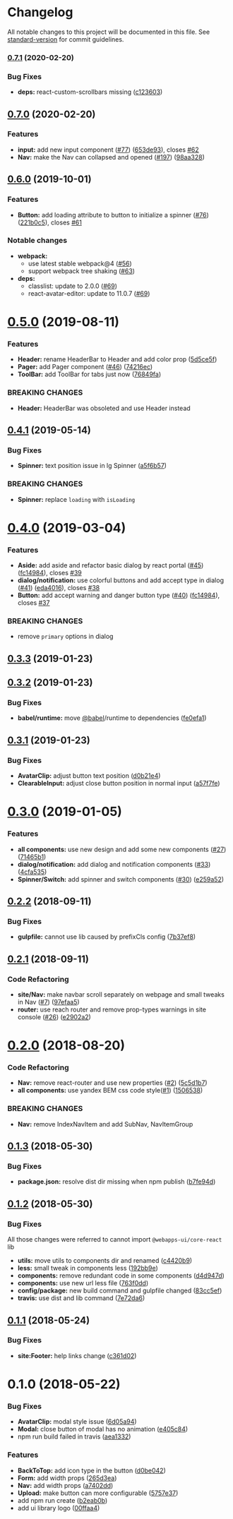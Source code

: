 # Changelog

All notable changes to this project will be documented in this file. See [standard-version](https://github.com/conventional-changelog/standard-version) for commit guidelines.

### [0.7.1](https://github.com/webapps-ui/core-react/compare/v0.7.0...v0.7.1) (2020-02-20)


### Bug Fixes

* **deps:** react-custom-scrollbars missing ([c123603](https://github.com/webapps-ui/core-react/commit/c123603819214f6910a301b462d97e82d1cff518))

## [0.7.0](https://github.com/webapps-ui/core-react/compare/v0.6.0...v0.7.0) (2020-02-20)


### Features

* **input:** add new input component ([#77](https://github.com/webapps-ui/core-react/issues/77)) ([653de93](https://github.com/webapps-ui/core-react/commit/653de93744bab75d10688260220244c2ffce8b78)), closes [#62](https://github.com/webapps-ui/core-react/issues/62)
* **Nav:** make the Nav can collapsed and opened ([#197](https://github.com/webapps-ui/core-react/issues/197)) ([98aa328](https://github.com/webapps-ui/core-react/commit/98aa328b606a41dac8bcb83f45672a9bf9cae16e))

## [0.6.0](https://github.com/webapps-ui/core-react/compare/v0.5.0...v0.6.0) (2019-10-01)


### Features

* **Button:** add loading attribute to button to initialize a spinner ([#76](https://github.com/webapps-ui/core-react/issues/76)) ([221b0c5](https://github.com/webapps-ui/core-react/commit/221b0c5)), closes [#61](https://github.com/webapps-ui/core-react/issues/61)

### Notable changes

* **webpack:**
  * use latest stable webpack@4 ([#56](https://github.com/webapps-ui/core-react/pull/56))
  * support webpack tree shaking ([#63](https://github.com/webapps-ui/core-react/pull/63))
* **deps:**
  * classlist: update to 2.0.0 ([#69](https://github.com/webapps-ui/core-react/pull/69))
  * react-avatar-editor: update to 11.0.7 ([#69](https://github.com/webapps-ui/core-react/pull/69))

<a name="0.5.0"></a>
# [0.5.0](https://github.com/webapps-ui/core-react/compare/v0.4.1...v0.5.0) (2019-08-11)


### Features

* **Header:** rename HeaderBar to Header and add color prop ([5d5ce5f](https://github.com/webapps-ui/core-react/commit/5d5ce5f))
* **Pager:** add Pager component ([#46](https://github.com/webapps-ui/core-react/issues/46)) ([74216ec](https://github.com/webapps-ui/core-react/commit/74216ec))
* **ToolBar:** add ToolBar for tabs just now ([76849fa](https://github.com/webapps-ui/core-react/commit/76849fa))


### BREAKING CHANGES

* **Header:** HeaderBar was obsoleted and use Header instead



<a name="0.4.1"></a>
## [0.4.1](https://github.com/webapps-ui/core-react/compare/v0.4.0...v0.4.1) (2019-05-14)


### Bug Fixes

* **Spinner:** text position issue in lg Spinner ([a5f6b57](https://github.com/webapps-ui/core-react/commit/a5f6b57))


### BREAKING CHANGES

* **Spinner:** replace `loading` with `isLoading`



<a name="0.4.0"></a>
# [0.4.0](https://github.com/webapps-ui/core-react/compare/v0.3.3...v0.4.0) (2019-03-04)


### Features
* **Aside:** add aside and refactor basic dialog by react portal ([#45](https://github.com/webapps-ui/core-react/issues/45)) ([fc14984](https://github.com/webapps-ui/core-react/commit/eda4016)), closes [#39](https://github.com/webapps-ui/core-react/issues/39)
* **dialog/notification:** use colorful buttons and add accept type in dialog ([#41]((https://github.com/webapps-ui/core-react/issues/41))) ([eda4016](https://github.com/webapps-ui/core-react/commit/eda4016)), closes [#38](https://github.com/webapps-ui/core-react/issues/38)
* **Button:** add accept warning and danger button type ([#40](https://github.com/webapps-ui/core-react/issues/40)) ([fc14984](https://github.com/webapps-ui/core-react/commit/fc14984)), closes [#37](https://github.com/webapps-ui/core-react/issues/37)


### BREAKING CHANGES

* remove `primary` options in dialog



<a name="0.3.3"></a>
## [0.3.3](https://github.com/webapps-ui/core-react/compare/v0.3.2...v0.3.3) (2019-01-23)



<a name="0.3.2"></a>
## [0.3.2](https://github.com/webapps-ui/core-react/compare/v0.3.1...v0.3.2) (2019-01-23)


### Bug Fixes

* **babel/runtime:** move [@babel](https://github.com/babel)/runtime to dependencies ([fe0efa1](https://github.com/webapps-ui/core-react/commit/fe0efa1))



<a name="0.3.1"></a>
## [0.3.1](https://github.com/webapps-ui/core-react/compare/v0.3.0...v0.3.1) (2019-01-23)


### Bug Fixes

* **AvatarClip:** adjust button text position ([d0b21e4](https://github.com/webapps-ui/core-react/commit/d0b21e4))
* **ClearableInput:** adjust close button position in normal input ([a57f7fe](https://github.com/webapps-ui/core-react/commit/a57f7fe))



<a name="0.3.0"></a>
# [0.3.0](https://github.com/webapps-ui/core-react/compare/v0.2.2...v0.3.0) (2019-01-05)


### Features

* **all components:** use new design and add some new components ([#27](https://github.com/webapps-ui/core-react/issues/27)) ([71465b1](https://github.com/webapps-ui/core-react/commit/71465b1))
* **dialog/notification:** add dialog and notification components ([#33](https://github.com/webapps-ui/core-react/issues/33)) ([4cfa535](https://github.com/webapps-ui/core-react/commit/4cfa535))
* **Spinner/Switch:** add spinner and switch components ([#30](https://github.com/webapps-ui/core-react/issues/30)) ([e259a52](https://github.com/webapps-ui/core-react/commit/e259a52))



<a name="0.2.2"></a>
## [0.2.2](https://github.com/webapps-ui/core-react/compare/v0.2.1...v0.2.2) (2018-09-11)


### Bug Fixes

* **gulpfile:** cannot use lib caused by prefixCls config ([7b37ef8](https://github.com/webapps-ui/core-react/commit/7b37ef8))



<a name="0.2.1"></a>
## [0.2.1](https://github.com/webapps-ui/core-react/compare/v0.2.0...v0.2.1) (2018-09-11)


### Code Refactoring

* **site/Nav:** make navbar scroll separately on webpage and small tweaks in Nav ([#7](https://github.com/webapps-ui/core-react/pull/7)) ([97efaa5](https://github.com/webapps-ui/core-react/commit/97efaa5))
* **router:** use reach router and remove prop-types warnings in site console ([#26](https://github.com/webapps-ui/core-react/pull/26)) ([e2902a2](https://github.com/webapps-ui/core-react/commit/e2902a2))



<a name="0.2.0"></a>
# [0.2.0](https://github.com/webapps-ui/core-react/compare/v0.1.3...v0.2.0) (2018-08-20)


### Code Refactoring

* **Nav:** remove react-router and use new properties ([#2](https://github.com/webapps-ui/core-react/issues/2)) ([5c5d1b7](https://github.com/webapps-ui/core-react/commit/5c5d1b7))
* **all components:** use yandex BEM css code style([#1](https://github.com/webapps-ui/core-react/issues/1)) ([1506538](https://github.com/webapps-ui/core-react/commit/1506538))


### BREAKING CHANGES

* **Nav:** remove IndexNavItem and add SubNav, NavItemGroup



<a name="0.1.3"></a>
## [0.1.3](https://github.com/webapps-ui/core-react/compare/v0.1.2...v0.1.3) (2018-05-30)


### Bug Fixes

* **package.json:** resolve dist dir missing when npm publish ([b7fe94d](https://github.com/webapps-ui/core-react/commit/b7fe94d))



<a name="0.1.2"></a>
## [0.1.2](https://github.com/webapps-ui/core-react/compare/v0.1.1...v0.1.2) (2018-05-30)


### Bug Fixes

All those changes were referred to cannot import `@webapps-ui/core-react` lib

* **utils:** move utils to components dir and renamed ([c4420b9](https://github.com/webapps-ui/core-react/commit/c4420b9))
* **less:** small tweak in components less ([192bb9e](https://github.com/webapps-ui/core-react/commit/192bb9e))
* **components:** remove redundant code in some components ([d4d947d](https://github.com/webapps-ui/core-react/commit/d4d947d))
* **components:** use new url less file ([763f0dd](https://github.com/webapps-ui/core-react/commit/763f0dd))
* **config/package:** new build command and gulpfile changed ([83cc5ef](https://github.com/webapps-ui/core-react/commit/83cc5ef))
* **travis:** use dist and lib command ([7e72da6](https://github.com/webapps-ui/core-react/commit/7e72da6))



<a name="0.1.1"></a>
## [0.1.1](https://github.com/webapps-ui/core-react/compare/v0.1.0...v0.1.1) (2018-05-24)


### Bug Fixes

* **site:Footer:** help links change ([c361d02](https://github.com/webapps-ui/core-react/commit/c361d02))



<a name="0.1.0"></a>
# 0.1.0 (2018-05-22)


### Bug Fixes

* **AvatarClip:** modal style issue ([6d05a94](https://github.com/webapps-ui/core-react/commit/6d05a94))
* **Modal:** close button of modal has no animation ([e405c84](https://github.com/webapps-ui/core-react/commit/e405c84))
* npm run build failed in travis ([aea1332](https://github.com/webapps-ui/core-react/commit/aea1332))


### Features

* **BackToTop:** add icon type in the button ([d0be042](https://github.com/webapps-ui/core-react/commit/d0be042))
* **Form:** add width props ([265d3ea](https://github.com/webapps-ui/core-react/commit/265d3ea))
* **Nav:** add width props ([a7402dd](https://github.com/webapps-ui/core-react/commit/a7402dd))
* **Upload:** make button can more configurable ([5757e37](https://github.com/webapps-ui/core-react/commit/5757e37))
* add npm run create ([b2eab0b](https://github.com/webapps-ui/core-react/commit/b2eab0b))
* add ui library logo ([00ffaa4](https://github.com/webapps-ui/core-react/commit/00ffaa4))
